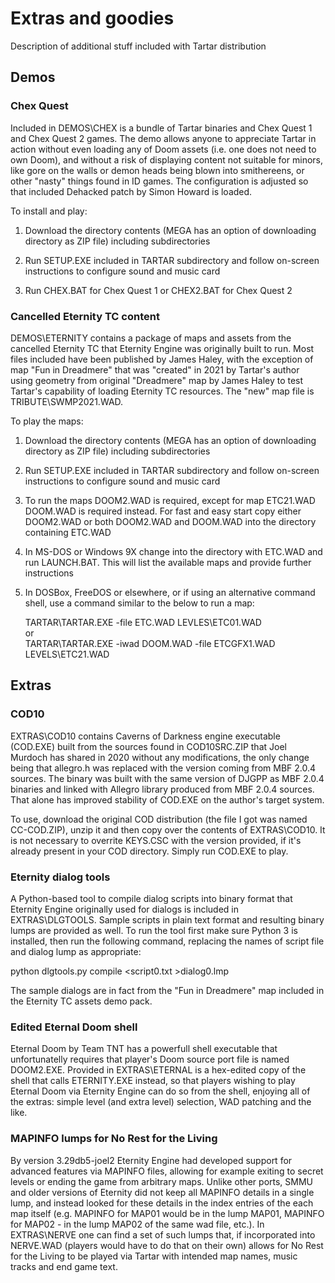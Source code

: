# Extras and goodies 

Description of additional stuff included with Tartar distribution

## Demos

### Chex Quest

Included in DEMOS\CHEX is a bundle of Tartar binaries and Chex Quest 1 and 
Chex Quest 2 games. The demo allows anyone to appreciate Tartar in action
without even loading any of Doom assets (i.e. one does not need to own Doom),
and without a risk of displaying content not suitable for minors, like gore
on the walls or demon heads being blown into smithereens, or other
"nasty" things found in ID games. The configuration is adjusted so that 
included Dehacked patch by Simon Howard is loaded.

To install and play:

1. Download the directory contents (MEGA has an option of downloading directory
   as ZIP file) including subdirectories

2. Run SETUP.EXE included in TARTAR subdirectory and follow on-screen 
   instructions to configure sound and music card

3. Run CHEX.BAT for Chex Quest 1 or CHEX2.BAT for Chex Quest 2

### Cancelled Eternity TC content

DEMOS\ETERNITY contains a package of maps and assets from the cancelled
Eternity TC that Eternity Engine was originally built to run. Most files 
included have been published by James Haley, with the exception of
map "Fun in Dreadmere" that was "created" in 2021 by Tartar's author  
using geometry from original "Dreadmere" map by James Haley to test
Tartar's capability of loading Eternity TC resources. The "new" map
file is TRIBUTE\SWMP2021.WAD. 

To play the maps:

1. Download the directory contents (MEGA has an option of downloading directory
   as ZIP file) including subdirectories

2. Run SETUP.EXE included in TARTAR subdirectory and follow on-screen 
   instructions to configure sound and music card

3. To run the maps DOOM2.WAD is required, except for map ETC21.WAD
   DOOM.WAD is required instead. For fast and easy start copy either DOOM2.WAD
   or both DOOM2.WAD and DOOM.WAD into the directory containing ETC.WAD 

4. In MS-DOS or Windows 9X change into the directory with ETC.WAD and
   run LAUNCH.BAT. This will list the available maps and provide further
   instructions

5. In DOSBox, FreeDOS or elsewhere, or if using an alternative command shell,
   use a command similar to the below to run a map:  

   TARTAR\TARTAR.EXE -file ETC.WAD LEVLES\ETC01.WAD  
   or  
   TARTAR\TARTAR.EXE -iwad DOOM.WAD -file ETCGFX1.WAD LEVELS\ETC21.WAD  

## Extras

### COD10

EXTRAS\COD10 contains Caverns of Darkness engine executable (COD.EXE) 
built from the sources found in COD10SRC.ZIP that Joel Murdoch 
has shared in 2020 without any modifications, the only change being 
that allegro.h was replaced with the version coming from MBF 2.0.4
sources. The binary was built with the same version of DJGPP as MBF 2.0.4 
binaries and linked with Allegro library produced from MBF 2.0.4 sources.
That alone has improved stability of COD.EXE on the author's 
target system.

To use, download the original COD distribution (the file I got was 
named CC-COD.ZIP), unzip it and then copy over the contents of EXTRAS\COD10.
It is not necessary to overrite KEYS.CSC with the version provided,
if it's already present in your COD directory. Simply run COD.EXE to play.

### Eternity dialog tools

A Python-based tool to compile dialog scripts into binary format that 
Eternity Engine originally used for dialogs is included in EXTRAS\DLGTOOLS. 
Sample scripts in plain text format and resulting binary lumps are provided
as well. To run the tool first make sure Python 3 is installed, then run 
the following command, replacing the names of script file and dialog lump 
as appropriate:

python dlgtools.py compile <script0.txt >dialog0.lmp  

The sample dialogs are in fact from the "Fun in Dreadmere" map included in the 
Eternity TC assets demo pack.

### Edited Eternal Doom shell 

Eternal Doom by Team TNT has a powerfull shell executable that unfortunatelly 
requires that player's Doom source port file is named DOOM2.EXE. Provided in 
EXTRAS\ETERNAL is a hex-edited copy of the shell that calls ETERNITY.EXE instead,
so that players wishing to play Eternal Doom via Eternity Engine can do so 
from the shell, enjoying all of the extras: simple level (and extra level) 
selection, WAD patching and the like.

### MAPINFO lumps for No Rest for the Living

By version 3.29db5-joel2 Eternity Engine had developed support for advanced features 
via MAPINFO files, allowing for example exiting to secret levels or ending the game 
from arbitrary maps. Unlike other ports, SMMU and older versions of Eternity did not
keep all MAPINFO details in a single lump, and instead looked for these details 
in the index entries of the each map itself (e.g. MAPINFO for MAP01 would be 
in the lump MAP01, MAPINFO for MAP02 - in the lump MAP02 of the same wad file, etc.). 
In EXTRAS\NERVE one can find a set of such lumps that, if incorporated into NERVE.WAD 
(players would have to do that on their own) allows for No Rest for the Living 
to be played via Tartar with intended map names, music tracks and end game text.

